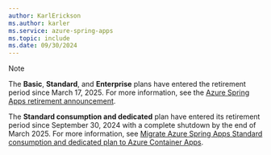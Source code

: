 ```yaml
---
author: KarlErickson
ms.author: karler
ms.service: azure-spring-apps
ms.topic: include
ms.date: 09/30/2024
---
```


> [!NOTE]
> The **Basic**, **Standard**, and **Enterprise** plans have entered the retirement period since March 17, 2025. For more information, see the [Azure Spring Apps retirement announcement](../basic-standard/retirement-announcement.md).
>
> The **Standard consumption and dedicated** plan have entered its retirement period since September 30, 2024 with a complete shutdown by the end of March 2025. For more information, see [Migrate Azure Spring Apps Standard consumption and dedicated plan to Azure Container Apps](../consumption-dedicated/overview-migration.md).
